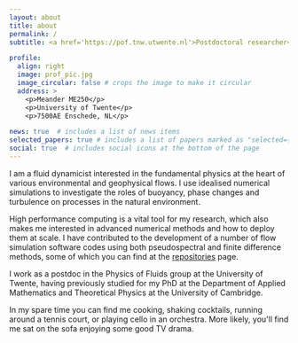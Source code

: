 ```yaml
---
layout: about
title: about
permalink: /
subtitle: <a href='https://pof.tnw.utwente.nl'>Postdoctoral researcher</a>. Physics of environmental fluids.

profile:
  align: right
  image: prof_pic.jpg
  image_circular: false # crops the image to make it circular
  address: >
    <p>Meander ME250</p>
    <p>University of Twente</p>
    <p>7500AE Enschede, NL</p>

news: true  # includes a list of news items
selected_papers: true # includes a list of papers marked as "selected={true}"
social: true  # includes social icons at the bottom of the page
---
```


I am a fluid dynamicist interested in the fundamental physics at the heart of various environmental and geophysical flows.
I use idealised numerical simulations to investigate the roles of buoyancy, phase changes and turbulence on processes in the natural environment.

High performance computing is a vital tool for my research, which also makes me interested in advanced numerical methods and how to deploy them at scale.
I have contributed to the development of a number of flow simulation software codes using both pseudospectral and finite difference methods, some of which you can find at the [repositories](/repositories) page.

I work as a postdoc in the Physics of Fluids group at the University of Twente, having previously studied for my PhD at the Department of Applied Mathematics and Theoretical Physics at the University of Cambridge.

In my spare time you can find me cooking, shaking cocktails, running around a tennis court, or playing cello in an orchestra.
More likely, you'll find me sat on the sofa enjoying some good TV drama.

